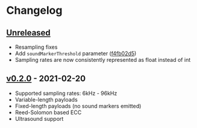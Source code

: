 # Changelog

## [Unreleased]

- Resampling fixes
- Add `soundMarkerThreshold` parameter ([f4fb02d5](https://github.com/ggerganov/ggwave/commit/f4fb02d5d4cfd6c1021d73b55a0e52ac9d3dbdfa))
- Sampling rates are now consistently represented as float instead of int

## [v0.2.0] - 2021-02-20

- Supported sampling rates: 6kHz - 96kHz
- Variable-length payloads
- Fixed-length payloads (no sound markers emitted)
- Reed-Solomon based ECC
- Ultrasound support

[unreleased]: https://github.com/ggerganov/ggwave/compare/ggwave-v0.2.0...HEAD
[v0.2.0]: https://github.com/ggerganov/ggwave/releases/tag/ggwave-v0.2.0
